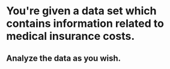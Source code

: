 # You're given a data set which contains information related to medical insurance costs. 
## Analyze the data as you wish.
